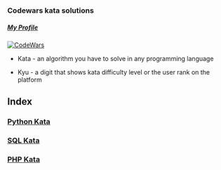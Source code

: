 ### Codewars kata solutions
##### [My Profile](https://www.codewars.com/users/petr.streltsov)
[![CodeWars](https://www.codewars.com/users/petr.streltsov/badges/large)](https://www.codewars.com/users/petr.streltsov "My Honor Badge")

- Kata - an algorithm you have to solve in any programming language

- Kyu - a digit that shows kata difficulty level or the user rank on the platform
## Index
### [Python Kata](Python.md)
### [SQL Kata](SQL.md)
### [PHP Kata](PHP.md)
